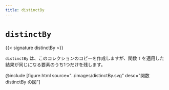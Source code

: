 ```yaml
---
title: distinctBy
---
```


# `distinctBy`

{{< signature distinctBy >}}

`distinctBy` は、このコレクションのコピーを作成しますが、関数 `f` を適用した結果が同じになる要素のうち1つだけを残します。

@include [figure.html source="../images/distinctBy.svg" desc="関数 distinctBy の図"]
